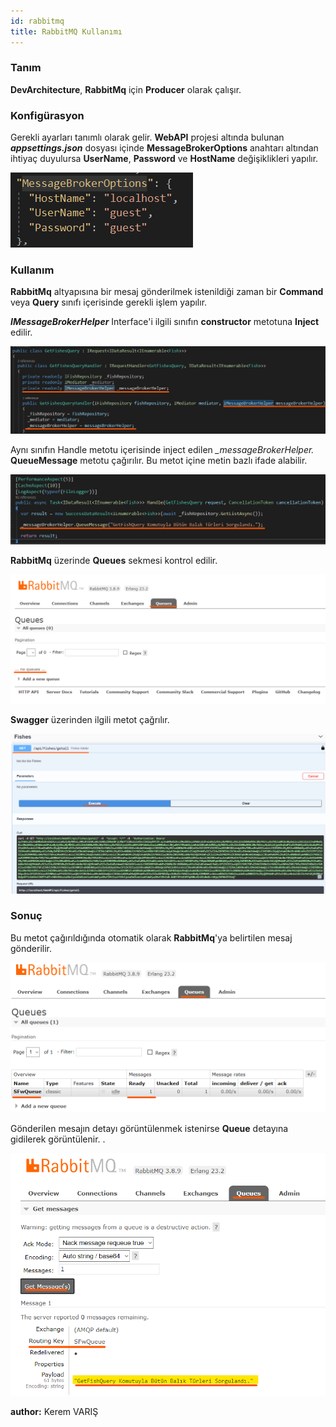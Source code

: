 ```yaml
---
id: rabbitmq
title: RabbitMQ Kullanımı
---
```

### Tanım
**DevArchitecture**, **RabbitMq** için **Producer** olarak çalışır. 

### Konfigürasyon
Gerekli ayarları tanımlı olarak gelir. **WebAPI** projesi altında bulunan ***appsettings.json*** dosyası içinde **MessageBrokerOptions** anahtarı altından ihtiyaç duyulursa **UserName**, **Password** ve **HostName** değişiklikleri yapılır.

![](./media/image79.png)

### Kullanım
**RabbitMq** altyapısına bir mesaj gönderilmek istenildiği zaman bir **Command** veya **Query** sınıfı içerisinde gerekli işlem yapılır. 

***IMessageBrokerHelper*** Interface'i ilgili sınıfın **constructor** metotuna **Inject** edilir.

![](./media/image80.png)

Aynı sınıfın Handle metotu içerisinde inject edilen  *_messageBrokerHelper.* **QueueMessage** metotu çağırılır. Bu metot içine metin bazlı ifade alabilir.

![](./media/image81.png)

**RabbitMq** üzerinde **Queues** sekmesi kontrol edilir.

![](./media/image82.png)

**Swagger** üzerinden ilgili metot çağrılır.

![](./media/image83.png)

### Sonuç
Bu metot çağırıldığında otomatik olarak **RabbitMq**'ya belirtilen mesaj gönderilir.

![](./media/image84.png)

Gönderilen mesajın detayı görüntülenmek istenirse **Queue** detayına gidilerek görüntülenir. .

![](./media/image85.png)

**author:** Kerem VARIŞ
